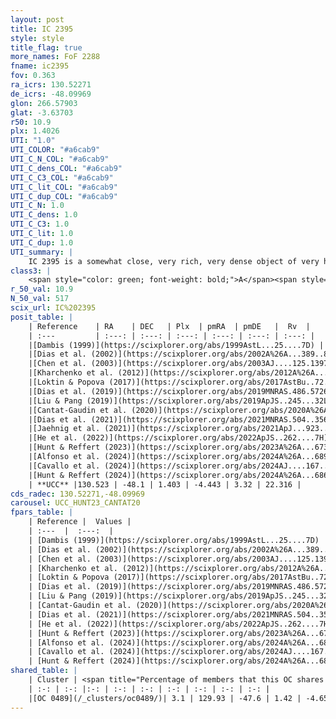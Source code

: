```yaml
---
layout: post
title: IC 2395
style: style
title_flag: true
more_names: FoF 2288
fname: ic2395
fov: 0.363
ra_icrs: 130.52271
de_icrs: -48.09969
glon: 266.57903
glat: -3.63703
r50: 10.9
plx: 1.4026
UTI: "1.0"
UTI_COLOR: "#a6cab9"
UTI_C_N_COL: "#a6cab9"
UTI_C_dens_COL: "#a6cab9"
UTI_C_C3_COL: "#a6cab9"
UTI_C_lit_COL: "#a6cab9"
UTI_C_dup_COL: "#a6cab9"
UTI_C_N: 1.0
UTI_C_dens: 1.0
UTI_C_C3: 1.0
UTI_C_lit: 1.0
UTI_C_dup: 1.0
UTI_summary: |
    IC 2395 is a somewhat close, very rich, very dense object of very high C3 quality. It is very well-studied in the literature. This object shares a very small percentage of members with a later reported entry.
class3: |
    <span style="color: green; font-weight: bold;">A</span><span style="color: green; font-weight: bold;">A</span>
r_50_val: 10.9
N_50_val: 517
scix_url: IC%202395
posit_table: |
    | Reference    | RA    | DEC   | Plx  | pmRA  | pmDE   |  Rv  |
    | :---         | :---: | :---: | :---: | :---: | :---: | :---: |
    |[Dambis (1999)](https://scixplorer.org/abs/1999AstL...25....7D) | 130.629 | -48.1 | -- | -- | -- | -- |
    |[Dias et al. (2002)](https://scixplorer.org/abs/2002A%26A...389..871D) | 130.625 | -48.113 | -- | -6.69 | 5.87 | 8.99 |
    |[Chen et al. (2003)](https://scixplorer.org/abs/2003AJ....125.1397C) | 130.345 | -48.212 | -- | -3.6 | 2.21 | 0.5 |
    |[Kharchenko et al. (2012)](https://scixplorer.org/abs/2012A%26A...543A.156K) | 130.65 | -48.133 | -- | -5.26 | 3.97 | -- |
    |[Loktin & Popova (2017)](https://scixplorer.org/abs/2017AstBu..72..257L) | 130.62 | -48.112 | -- | -4.424 | 6.17 | 13.2 |
    |[Dias et al. (2019)](https://scixplorer.org/abs/2019MNRAS.486.5726D) | 130.625 | -48.113 | 1.382 | -4.385 | 3.199 | 23.197 |
    |[Liu & Pang (2019)](https://scixplorer.org/abs/2019ApJS..245...32L) | 130.484 | -48.064 | 1.386 | -4.441 | 3.231 | -- |
    |[Cantat-Gaudin et al. (2020)](https://scixplorer.org/abs/2020A%26A...640A...1C) | 130.531 | -48.09 | 1.379 | -4.464 | 3.293 | -- |
    |[Dias et al. (2021)](https://scixplorer.org/abs/2021MNRAS.504..356D) | 130.471 | -48.072 | 1.375 | -4.463 | 3.258 | 19.065 |
    |[Jaehnig et al. (2021)](https://scixplorer.org/abs/2021ApJ...923..129J) | 130.586 | -48.137 | 1.409 | -4.393 | 3.193 | -- |
    |[He et al. (2022)](https://scixplorer.org/abs/2022ApJS..262....7H) | 130.466 | -48.053 | 1.409 | -4.464 | 3.365 | -- |
    |[Hunt & Reffert (2023)](https://scixplorer.org/abs/2023A%26A...673A.114H) | 130.62 | -48.134 | 1.404 | -4.487 | 3.371 | 23.948 |
    |[Alfonso et al. (2024)](https://scixplorer.org/abs/2024A%26A...689A..18A) | 130.471 | -48.01 | 1.377 | -4.506 | 3.415 | -- |
    |[Cavallo et al. (2024)](https://scixplorer.org/abs/2024AJ....167...12C) | 130.325 | -47.976 | 1.407 | -- | -- | -- |
    |[Hunt & Reffert (2024)](https://scixplorer.org/abs/2024A%26A...686A..42H) | 130.62 | -48.134 | 1.404 | -4.487 | 3.371 | 23.948 |
    | **UCC** |130.523 | -48.1 | 1.403 | -4.443 | 3.32 | 22.316 | 
cds_radec: 130.52271,-48.09969
carousel: UCC_HUNT23_CANTAT20
fpars_table: |
    | Reference |  Values |
    | :---  |  :---:  |
    | [Dambis (1999)](https://scixplorer.org/abs/1999AstL...25....7D) | `E_B-V_=0.073, DM0=9.1, log_age_=7.3` |
    | [Dias et al. (2002)](https://scixplorer.org/abs/2002A%26A...389..871D) | `E(B-V)=0.09, Dist=800.0, Age=6.8, [Fe/H]=0.0` |
    | [Chen et al. (2003)](https://scixplorer.org/abs/2003AJ....125.1397C) | `HDis=705, Age=0.01` |
    | [Kharchenko et al. (2012)](https://scixplorer.org/abs/2012A%26A...543A.156K) | `e_bv=0.146, distance=701, log_age=7.27, metallicity=0.0` |
    | [Loktin & Popova (2017)](https://scixplorer.org/abs/2017AstBu..72..257L) | `E(B-V)=0.066, Dmod=9.261, logt=7.22` |
    | [Dias et al. (2019)](https://scixplorer.org/abs/2019MNRAS.486.5726D) | `E(B-V)=0.15, Dist=817, logAge=7.051, Z=0.01` |
    | [Liu & Pang (2019)](https://scixplorer.org/abs/2019ApJS..245...32L) | `Age=0.011, Z=-0.75` |
    | [Cantat-Gaudin et al. (2020)](https://scixplorer.org/abs/2020A%26A...640A...1C) | `AVNN=0.51, DMNN=9.23, AgeNN=7.31` |
    | [Dias et al. (2021)](https://scixplorer.org/abs/2021MNRAS.504..356D) | `Av=0.475, Dist=710, logage=7.149, [Fe/H]=-0.007` |
    | [He et al. (2022)](https://scixplorer.org/abs/2022ApJS..262....7H) | `A0=0.25, logAge=6.9` |
    | [Hunt & Reffert (2023)](https://scixplorer.org/abs/2023A%26A...673A.114H) | `AV50=0.305, diffAV50=1.423, MOD50=9.191, logAge50=6.833` |
    | [Alfonso et al. (2024)](https://scixplorer.org/abs/2024A%26A...689A..18A) | `AV=0.50732, MOD=9.23016, logAge=7.15887, Z=-0.0078` |
    | [Cavallo et al. (2024)](https://scixplorer.org/abs/2024AJ....167...12C) | `AV50=0.75, dMod50=9.32, logAge50=6.41, [Fe/H]50=-0.37` |
    | [Hunt & Reffert (2024)](https://scixplorer.org/abs/2024A%26A...686A..42H) | `MassJ=782.053` |
shared_table: |
    | Cluster | <span title="Percentage of members that this OC shares with the ones listed">%</span>   | RA   | DEC   | Plx   | pmRA  | pmDE  | Rv | UTI |
    | :-: | :-: |:-: | :-: | :-: | :-: | :-: | :-: | :-: |
    |[OC 0489](/_clusters/oc0489/)| 3.1 | 129.93 | -47.6 | 1.42 | -4.65 | 3.67 | 18.42 |0.09 |
---
```

